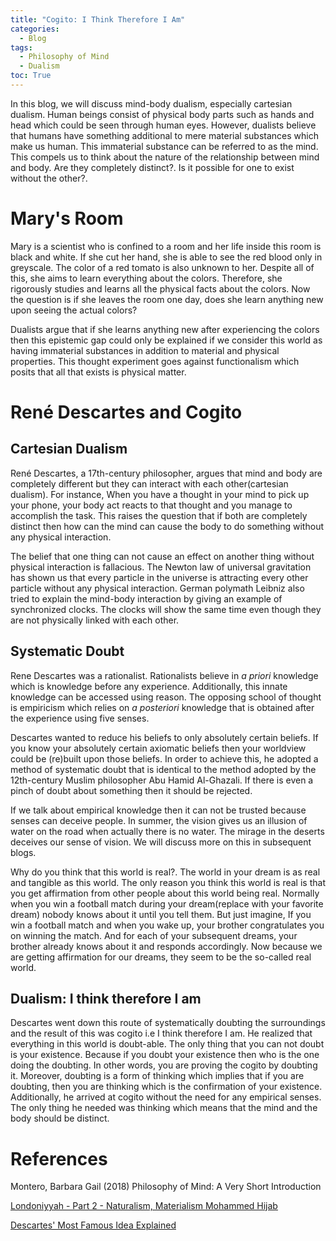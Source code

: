 ```yaml
---
title: "Cogito: I Think Therefore I Am"
categories:
  - Blog
tags:
  - Philosophy of Mind
  - Dualism
toc: True
---
```


In this blog, we will discuss mind-body dualism, especially cartesian dualism. Human beings consist of physical body parts such as hands and head which could be seen through human eyes. However, dualists believe that humans have something additional to mere material substances which make us human. This immaterial substance can be referred to as the mind. This compels us to think about the nature of the relationship between mind and body. Are they completely distinct?. Is it possible for one to exist without the other?.

# Mary's Room

Mary is a scientist who is confined to a room and her life inside this room is black and white. If she cut her hand, she is able to see the red blood only in greyscale. The color of a red tomato is also unknown to her. Despite all of this, she aims to learn everything about the colors. Therefore, she rigorously studies and learns all the physical facts about the colors. Now the question is if she leaves the room one day, does she learn anything new upon seeing the actual colors?

Dualists argue that if she learns anything new after experiencing the colors then this epistemic gap could only be explained if we consider this world as having immaterial substances in addition to material and physical properties. This thought experiment goes against functionalism which posits that all that exists is physical matter.

# René Descartes and Cogito

## Cartesian Dualism

René Descartes, a 17th-century philosopher, argues that mind and body are completely different but they can interact with each other(cartesian dualism). For instance, When you have a thought in your mind to pick up your phone, your body act reacts to that thought and you manage to accomplish the task. This raises the question that if both are completely distinct then how can the mind can cause the body to do something without any physical interaction.

The belief that one thing can not cause an effect on another thing without physical interaction is fallacious. The Newton law of universal gravitation has shown us that every particle in the universe is attracting every other particle without any physical interaction. German polymath Leibniz also tried to explain the mind-body interaction by giving an example of synchronized clocks. The clocks will show the same time even though they are not physically linked with each other.

## Systematic Doubt

Rene Descartes was a rationalist. Rationalists believe in *a priori* knowledge which is knowledge before any experience. Additionally, this innate knowledge can be accessed using reason. The opposing school of thought is empiricism which relies on *a posteriori* knowledge that is obtained after the experience using five senses.  

Descartes wanted to reduce his beliefs to only absolutely certain beliefs. If you know your absolutely certain axiomatic beliefs then your worldview could be (re)built upon those beliefs. In order to achieve this, he adopted a method of systematic doubt that is identical to the method adopted by the 12th-century Muslim philosopher Abu Hamid Al-Ghazali. If there is even a pinch of doubt about something then it should be rejected.  

If we talk about empirical knowledge then it can not be trusted because senses can deceive people.   In summer, the vision gives us an illusion of water on the road when actually there is no water. The mirage in the deserts deceives our sense of vision. We will discuss more on this in subsequent blogs. 

Why do you think that this world is real?. The world in your dream is as real and tangible as this world. The only reason you think this world is real is that you get affirmation from other people about this world being real. Normally when you win a football match during your dream(replace with your favorite dream) nobody knows about it until you tell them. But just imagine, If you win a football match and when you wake up, your brother congratulates you on winning the match. And for each of your subsequent dreams, your brother already knows about it and responds accordingly. Now because we are getting affirmation for our dreams, they seem to be the so-called real world.

## Dualism: I think therefore I am

Descartes went down this route of systematically doubting the surroundings and the result of this was cogito i.e I think therefore I am. He realized that everything in this world is doubt-able. The only thing that you can not doubt is your existence. Because if you doubt your existence then who is the one doing the doubting. In other words, you are proving the cogito by doubting it. Moreover, doubting is a form of thinking which implies that if you are doubting, then you are thinking which is the confirmation of your existence. Additionally, he arrived at cogito without the need for any empirical senses. The only thing he needed was thinking which means that the mind and the body should be distinct. 

# References

Montero, Barbara Gail (2018) Philosophy of Mind: A Very Short Introduction

[Londoniyyah - Part 2 - Naturalism, Materialism Mohammed Hijab](https://www.youtube.com/watch?v=leoNNkpoYPg)

[Descartes' Most Famous Idea Explained](https://www.youtube.com/watch?v=lNdrQ2wf6xs)